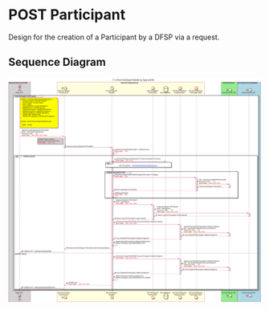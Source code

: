 # POST Participant

Design for the creation of a Participant by a DFSP via a request.

## Sequence Diagram

![seq-acct-lookup-post-participants-7.1.3.svg](./assets/diagrams/sequence/seq-acct-lookup-post-participants-7.1.3.svg)
